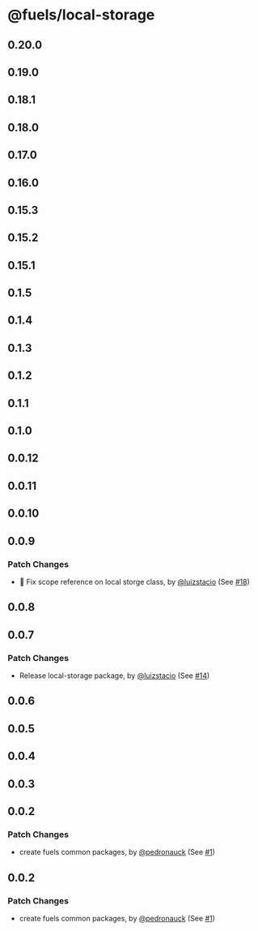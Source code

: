 # @fuels/local-storage

## 0.20.0

## 0.19.0

## 0.18.1

## 0.18.0

## 0.17.0

## 0.16.0

## 0.15.3

## 0.15.2

## 0.15.1

## 0.1.5

## 0.1.4

## 0.1.3

## 0.1.2

## 0.1.1

## 0.1.0

## 0.0.12

## 0.0.11

## 0.0.10

## 0.0.9

### Patch Changes

- 🐞 Fix scope reference on local storge class, by [@luizstacio](https://github.com/luizstacio) (See [#18](https://github.com/FuelLabs/fuels-npm-packs/pull/18))

## 0.0.8

## 0.0.7

### Patch Changes

- Release local-storage package, by [@luizstacio](https://github.com/luizstacio) (See [#14](https://github.com/FuelLabs/fuels-npm-packs/pull/14))

## 0.0.6

## 0.0.5

## 0.0.4

## 0.0.3

## 0.0.2

### Patch Changes

- create fuels common packages, by [@pedronauck](https://github.com/pedronauck) (See [#1](https://github.com/FuelLabs/fuels-npm-packs/pull/1))

## 0.0.2

### Patch Changes

- create fuels common packages, by [@pedronauck](https://github.com/pedronauck) (See [#1](https://github.com/FuelLabs/fuels-npm-packs/pull/1))
